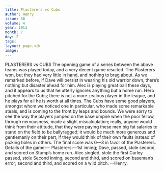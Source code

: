 ```yaml
---
title: Plasterers vs Cubs
author: Henry
issue: 30
volume: 4
year: 1913
month: 7
day: 2
tags:
layout: page.njk
image:
---
```

PLASTERERS vs CUBS    The opening game of a series between the above teams was played today, and a very decent game resulted. The Plasterers won, but they had very little in hand, and nothing to brag about. As we remarked before, if Dave will persist in wearing his old warrior down, there’s nothing but disaster ahead for him. Alec is playing great ball these days, and it appears to us that he utterly ignores anything but a home run. Herb pitched for the Cubs; there is not a more zealous player in the league, and he plays for all he is worth at all times. The Cubs have some good players, amongst whom we noticed one in particular, who made some remarkable steals, and is coming to the front by leaps and bounds. We were sorry to see the way the players jumped on the base umpire when the poor fellow, through nervousness, made a slight miscalculation; really, anyone would think from their attitude, that they were paying these men big fat salaries to stand on the field to be ballyragged; it would be much more generous and gentlemanly on their part, if they would think of their own faults instead of picking holes in others. The final score was 6—3 in favor of the Plasterers. Details of the game:— Plasterers:—1st inning; Dave, passed, stole second, and scored on Stump’s home run. Alec singled, stole the first Curley passed, stole Second inning, second and third, and scored on baseman’s error; second and third, and scored on a wild pitch. —Henry.    




